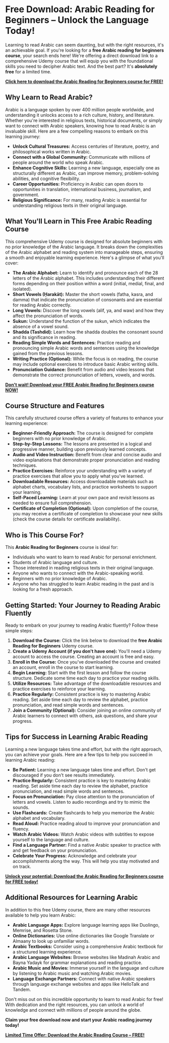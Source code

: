 # Free Download: Arabic Reading for Beginners – Unlock the Language Today!

Learning to read Arabic can seem daunting, but with the right resources, it's an achievable goal. If you're looking for a **free Arabic reading for beginners course**, your search ends here! We're offering a direct download link to a comprehensive Udemy course that will equip you with the foundational skills you need to decipher Arabic text. And the best part? It's **absolutely free** for a limited time.

[**Click here to download the Arabic Reading for Beginners course for FREE!**](https://udemywork.com/arabic-reading-for-beginners)

## Why Learn to Read Arabic?

Arabic is a language spoken by over 400 million people worldwide, and understanding it unlocks access to a rich culture, history, and literature. Whether you're interested in religious texts, historical documents, or simply want to connect with Arabic speakers, knowing how to read Arabic is an invaluable skill. Here are a few compelling reasons to embark on this learning journey:

*   **Unlock Cultural Treasures:** Access centuries of literature, poetry, and philosophical works written in Arabic.
*   **Connect with a Global Community:** Communicate with millions of people around the world who speak Arabic.
*   **Enhance Cognitive Skills:** Learning a new language, especially one as structurally different as Arabic, can improve memory, problem-solving abilities, and cognitive flexibility.
*   **Career Opportunities:** Proficiency in Arabic can open doors to opportunities in translation, international business, journalism, and government.
*   **Religious Significance:** For many, reading Arabic is essential for understanding religious texts in their original language.

## What You'll Learn in This Free Arabic Reading Course

This comprehensive Udemy course is designed for absolute beginners with no prior knowledge of the Arabic language. It breaks down the complexities of the Arabic alphabet and reading system into manageable steps, ensuring a smooth and enjoyable learning experience. Here's a glimpse of what you'll cover:

*   **The Arabic Alphabet:** Learn to identify and pronounce each of the 28 letters of the Arabic alphabet. This includes understanding their different forms depending on their position within a word (initial, medial, final, and isolated).
*   **Short Vowels (Ḥarakāt):** Master the short vowels (fatha, kasra, and damma) that indicate the pronunciation of consonants and are essential for reading Arabic correctly.
*   **Long Vowels:** Discover the long vowels (alif, ya, and waw) and how they affect the pronunciation of words.
*   **Sukun:** Understand the function of the sukun, which indicates the absence of a vowel sound.
*   **Shadda (Tashdid):** Learn how the shadda doubles the consonant sound and its significance in reading.
*   **Reading Simple Words and Sentences:** Practice reading and pronouncing simple Arabic words and sentences using the knowledge gained from the previous lessons.
*   **Writing Practice (Optional):** While the focus is on reading, the course may include optional exercises to introduce basic Arabic writing skills.
*   **Pronunciation Guidance:** Benefit from audio and video lessons that demonstrate the correct pronunciation of letters, vowels, and words.

[**Don't wait! Download your FREE Arabic Reading for Beginners course NOW!**](https://udemywork.com/arabic-reading-for-beginners)

## Course Structure and Features

This carefully structured course offers a variety of features to enhance your learning experience:

*   **Beginner-Friendly Approach:** The course is designed for complete beginners with no prior knowledge of Arabic.
*   **Step-by-Step Lessons:** The lessons are presented in a logical and progressive manner, building upon previously learned concepts.
*   **Audio and Video Instruction:** Benefit from clear and concise audio and video explanations that demonstrate proper pronunciation and reading techniques.
*   **Practice Exercises:** Reinforce your understanding with a variety of practice exercises that allow you to apply what you've learned.
*   **Downloadable Resources:** Access downloadable materials such as alphabet charts, vocabulary lists, and practice worksheets to support your learning.
*   **Self-Paced Learning:** Learn at your own pace and revisit lessons as needed to ensure full comprehension.
*   **Certificate of Completion (Optional):** Upon completion of the course, you may receive a certificate of completion to showcase your new skills (check the course details for certificate availability).

## Who is This Course For?

This **Arabic Reading for Beginners** course is ideal for:

*   Individuals who want to learn to read Arabic for personal enrichment.
*   Students of Arabic language and culture.
*   Those interested in reading religious texts in their original language.
*   Anyone who wants to connect with the Arabic-speaking world.
*   Beginners with no prior knowledge of Arabic.
*   Anyone who has struggled to learn Arabic reading in the past and is looking for a fresh approach.

## Getting Started: Your Journey to Reading Arabic Fluently

Ready to embark on your journey to reading Arabic fluently? Follow these simple steps:

1.  **Download the Course:** Click the link below to download the **free Arabic Reading for Beginners** Udemy course.
2.  **Create a Udemy Account (if you don't have one):** You'll need a Udemy account to access the course. Creating an account is free and easy.
3.  **Enroll in the Course:** Once you've downloaded the course and created an account, enroll in the course to start learning.
4.  **Begin Learning:** Start with the first lesson and follow the course structure. Dedicate some time each day to practice your reading skills.
5.  **Utilize Resources:** Take advantage of the downloadable resources and practice exercises to reinforce your learning.
6.  **Practice Regularly:** Consistent practice is key to mastering Arabic reading. Set aside time each day to review the alphabet, practice pronunciation, and read simple words and sentences.
7.  **Join a Community (Optional):** Consider joining an online community of Arabic learners to connect with others, ask questions, and share your progress.

## Tips for Success in Learning Arabic Reading

Learning a new language takes time and effort, but with the right approach, you can achieve your goals. Here are a few tips to help you succeed in learning Arabic reading:

*   **Be Patient:** Learning a new language takes time and effort. Don't get discouraged if you don't see results immediately.
*   **Practice Regularly:** Consistent practice is key to mastering Arabic reading. Set aside time each day to review the alphabet, practice pronunciation, and read simple words and sentences.
*   **Focus on Pronunciation:** Pay close attention to the pronunciation of letters and vowels. Listen to audio recordings and try to mimic the sounds.
*   **Use Flashcards:** Create flashcards to help you memorize the Arabic alphabet and vocabulary.
*   **Read Aloud:** Practice reading aloud to improve your pronunciation and fluency.
*   **Watch Arabic Videos:** Watch Arabic videos with subtitles to expose yourself to the language and culture.
*   **Find a Language Partner:** Find a native Arabic speaker to practice with and get feedback on your pronunciation.
*   **Celebrate Your Progress:** Acknowledge and celebrate your accomplishments along the way. This will help you stay motivated and on track.

[**Unlock your potential: Download the Arabic Reading for Beginners course for FREE today!**](https://udemywork.com/arabic-reading-for-beginners)

## Additional Resources for Learning Arabic

In addition to this free Udemy course, there are many other resources available to help you learn Arabic:

*   **Arabic Language Apps:** Explore language learning apps like Duolingo, Memrise, and Rosetta Stone.
*   **Online Dictionaries:** Use online dictionaries like Google Translate or Almaany to look up unfamiliar words.
*   **Arabic Textbooks:** Consider using a comprehensive Arabic textbook for a structured learning experience.
*   **Arabic Language Websites:** Browse websites like Madinah Arabic and Bayna Yadayk for grammar explanations and reading practice.
*   **Arabic Music and Movies:** Immerse yourself in the language and culture by listening to Arabic music and watching Arabic movies.
*   **Language Exchange Partners:** Connect with native Arabic speakers through language exchange websites and apps like HelloTalk and Tandem.

Don't miss out on this incredible opportunity to learn to read Arabic for free! With dedication and the right resources, you can unlock a world of knowledge and connect with millions of people around the globe.

**Claim your free download now and start your Arabic reading journey today!**

[**Limited Time Offer: Download the Arabic Reading Course – FREE!**](https://udemywork.com/arabic-reading-for-beginners)
